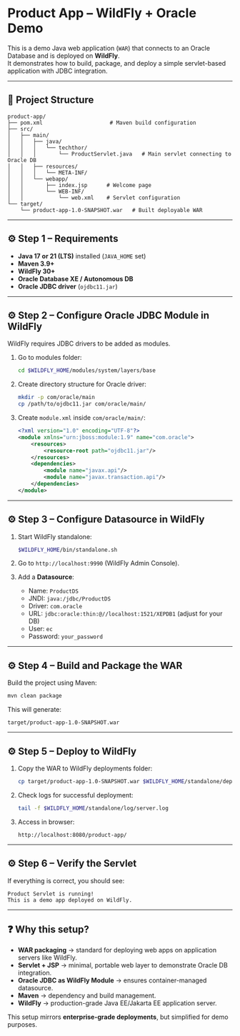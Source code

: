 # Product App – WildFly + Oracle Demo

This is a demo Java web application (`WAR`) that connects to an Oracle Database and is deployed on **WildFly**.  
It demonstrates how to build, package, and deploy a simple servlet-based application with JDBC integration.

---

## 📂 Project Structure

```
product-app/
├── pom.xml                     # Maven build configuration
├── src/
│   ├── main/
│   │   ├── java/
│   │   │   └── techthor/
│   │   │       └── ProductServlet.java   # Main servlet connecting to Oracle DB
│   │   ├── resources/
│   │   │   └── META-INF/
│   │   └── webapp/
│   │       ├── index.jsp      # Welcome page
│   │       └── WEB-INF/
│   │           └── web.xml    # Servlet configuration
└── target/
    └── product-app-1.0-SNAPSHOT.war   # Built deployable WAR
```

---

## ⚙️ Step 1 – Requirements

- **Java 17 or 21 (LTS)** installed (`JAVA_HOME` set)
- **Maven 3.9+**
- **WildFly 30+**
- **Oracle Database XE / Autonomous DB**
- **Oracle JDBC driver** (`ojdbc11.jar`)

---

## ⚙️ Step 2 – Configure Oracle JDBC Module in WildFly

WildFly requires JDBC drivers to be added as modules.

1. Go to modules folder:
   ```bash
   cd $WILDFLY_HOME/modules/system/layers/base
   ```

2. Create directory structure for Oracle driver:
   ```bash
   mkdir -p com/oracle/main
   cp /path/to/ojdbc11.jar com/oracle/main/
   ```

3. Create `module.xml` inside `com/oracle/main/`:
   ```xml
   <?xml version="1.0" encoding="UTF-8"?>
   <module xmlns="urn:jboss:module:1.9" name="com.oracle">
       <resources>
           <resource-root path="ojdbc11.jar"/>
       </resources>
       <dependencies>
           <module name="javax.api"/>
           <module name="javax.transaction.api"/>
       </dependencies>
   </module>
   ```

---

## ⚙️ Step 3 – Configure Datasource in WildFly

1. Start WildFly standalone:
   ```bash
   $WILDFLY_HOME/bin/standalone.sh
   ```

2. Go to `http://localhost:9990` (WildFly Admin Console).

3. Add a **Datasource**:
    - Name: `ProductDS`
    - JNDI: `java:/jdbc/ProductDS`
    - Driver: `com.oracle`
    - URL: `jdbc:oracle:thin:@//localhost:1521/XEPDB1` (adjust for your DB)
    - User: `ec`
    - Password: `your_password`

---

## ⚙️ Step 4 – Build and Package the WAR

Build the project using Maven:
```bash
mvn clean package
```

This will generate:
```
target/product-app-1.0-SNAPSHOT.war
```

---

## ⚙️ Step 5 – Deploy to WildFly

1. Copy the WAR to WildFly deployments folder:
   ```bash
   cp target/product-app-1.0-SNAPSHOT.war $WILDFLY_HOME/standalone/deployments/
   ```

2. Check logs for successful deployment:
   ```bash
   tail -f $WILDFLY_HOME/standalone/log/server.log
   ```

3. Access in browser:
   ```
   http://localhost:8080/product-app/
   ```

---

## ⚙️ Step 6 – Verify the Servlet

If everything is correct, you should see:

```
Product Servlet is running!
This is a demo app deployed on WildFly.
```

---

## ❓ Why this setup?

- **WAR packaging** → standard for deploying web apps on application servers like WildFly.
- **Servlet + JSP** → minimal, portable web layer to demonstrate Oracle DB integration.
- **Oracle JDBC as WildFly Module** → ensures container-managed datasource.
- **Maven** → dependency and build management.
- **WildFly** → production-grade Java EE/Jakarta EE application server.

This setup mirrors **enterprise-grade deployments**, but simplified for demo purposes.